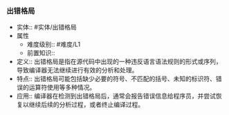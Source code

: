 ###  出错格局 
- 实体:: #实体/出错格局 
- 属性
	- 难度级别:: #难度/L1 
	- 前置知识::
- 定义:: 出错格局是指在源代码中出现的一种违反语言语法规则的形式或序列，导致编译器无法继续进行有效的分析和处理。
- 特点:: 出错格局可能包括缺少必要的符号、不匹配的括号、未知的标识符、错误的运算符使用等多种情况。
- 应用:: 编译器在检测到出错格局后，通常会报告错误信息给程序员，并尝试恢复以继续后续的分析过程，或者终止编译过程。